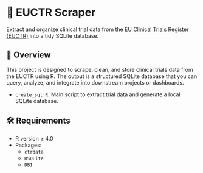 # 🧪 EUCTR Scraper

Extract and organize clinical trial data from the [EU Clinical Trials Register (EUCTR)](https://www.clinicaltrialsregister.eu/) into a tidy SQLite database.

## 🚀 Overview

This project is designed to scrape, clean, and store clinical trials data from the EUCTR using R. The output is a structured SQLite database that you can query, analyze, and integrate into downstream projects or dashboards. 

- `create_sql.R`: Main script to extract trial data and generate a local SQLite database. 

## 🛠 Requirements

- R version ≥ 4.0
- Packages:
  - `ctrdata`
  - `RSQLite`
  - `DBI`
